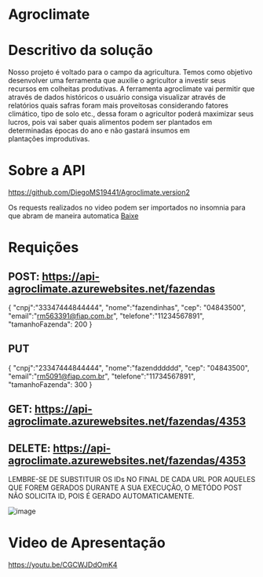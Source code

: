 # Agroclimate

# Descritivo da solução
Nosso projeto é voltado para o campo da agricultura. Temos como objetivo desenvolver uma ferramenta que auxilie o agricultor a investir seus recursos em colheitas produtivas. A ferramenta agroclimate vai permitir que através de dados históricos o usuário consiga visualizar através de relatórios quais safras foram mais proveitosas considerando fatores climático, tipo de solo etc., dessa foram o agricultor poderá maximizar seus lucros, pois vai saber quais alimentos podem ser plantados em determinadas épocas do ano e não gastará insumos em plantações improdutivas.



# Sobre a API
https://github.com/DiegoMS19441/Agroclimate.version2

Os requests realizados no video podem ser importados no insomnia para que abram de maneira automatica [Baixe](Requests_API.json)

# Requições

## POST: https://api-agroclimate.azurewebsites.net/fazendas

{
	"cnpj":"33347444844444",
	"nome":"fazendinhas",
	"cep": "04843500",
	"email":"rm563391@fiap.com.br",
	"telefone":"11234567891",
	"tamanhoFazenda": 200
}


## PUT

{
	"cnpj":"23347444844444",
	"nome":"fazendddddd",
	"cep": "04843500",
	"email":"rm5091@fiap.com.br",
	"telefone":"11734567891",
	"tamanhoFazenda": 300
}


## GET: https://api-agroclimate.azurewebsites.net/fazendas/4353

## DELETE: https://api-agroclimate.azurewebsites.net/fazendas/4353

LEMBRE-SE DE SUBSTITUIR OS IDs NO FINAL DE CADA URL POR AQUELES QUE FOREM GERADOS DURANTE A SUA EXECUÇÃO, O METÓDO POST NÃO SOLICITA
ID, POIS É GERADO AUTOMATICAMENTE.

![image](https://github.com/user-attachments/assets/d6ef9e64-b1ea-47fe-b438-36da82fa3479)


# Video de Apresentação
https://youtu.be/CGCWJDdOmK4
